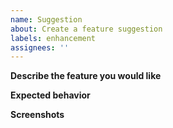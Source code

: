 ```yaml
---
name: Suggestion
about: Create a feature suggestion
labels: enhancement
assignees: ''
---
```


**Describe the feature you would like**
<!-- A clear and concise description of what the feature would be. -->

**Expected behavior**
<!-- An example of code that will use the feature. -->

**Screenshots**
<!-- If you can, add screensho

**Additional context**
<!-- Add any other context about the suggestion here. -->
